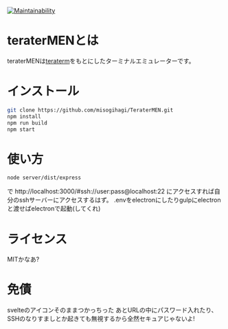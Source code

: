 [![Maintainability](https://api.codeclimate.com/v1/badges/d44bc114e561f290968b/maintainability)](https://codeclimate.com/github/misogihagi/TeraterMEN/maintainability)
# teraterMENとは
teraterMENは[teraterm](https://ja.osdn.net/projects/ttssh2/)をもとにしたターミナルエミュレーターです。

# インストール
```bash
git clone https://github.com/misogihagi/TeraterMEN.git
npm install
npm run build
npm start
```
# 使い方
```
node server/dist/express
```
で
http://localhost:3000/#ssh://user:pass@localhost:22
にアクセスすれば自分のsshサーバーにアクセスするはず。
.envをelectronにしたりgulpにelectronと渡せばelectronで起動(してくれ)

# ライセンス
MITかなあ?

# 免債
svelteのアイコンそのままつかっちった
あとURLの中にパスワード入れたり、SSHのなりすましとか起きても無視するから全然セキュアじゃないよ!
